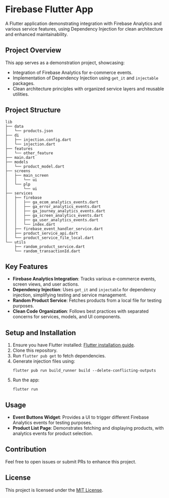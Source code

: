 # Firebase Flutter App

A Flutter application demonstrating integration with Firebase Analytics and various service features, using Dependency Injection for clean architecture and enhanced maintainability.

## Project Overview

This app serves as a demonstration project, showcasing:

- Integration of Firebase Analytics for e-commerce events.
- Implementation of Dependency Injection using `get_it` and `injectable` packages.
- Clean architecture principles with organized service layers and reusable utilities.

## Project Structure

```
lib
├── data
│   └── products.json
├── di
│   ├── injection.config.dart
│   └── injection.dart
├── features
│   └── other_feature
├── main.dart
├── models
│   └── product_model.dart
├── screens
│   ├── main_screen
│   │   └── ui
│   └── plp
│       └── ui
├── services
│   ├── firebase
│   │   ├── ga_ecom_analytics_events.dart
│   │   ├── ga_error_analytics_events.dart
│   │   ├── ga_journey_analytics_events.dart
│   │   ├── ga_screen_analytics_events.dart
│   │   ├── ga_user_analytics_events.dart
│   │   └── index.dart
│   ├── firebase_event_handler_service.dart
│   ├── product_service_api.dart
│   └── product_service_file_local.dart
└── utils
    ├── random_product_service.dart
    └── random_transactionId.dart
```

## Key Features

- **Firebase Analytics Integration**: Tracks various e-commerce events, screen views, and user actions.
- **Dependency Injection**: Uses `get_it` and `injectable` for dependency injection, simplifying testing and service management.
- **Random Product Service**: Fetches products from a local file for testing purposes.
- **Clean Code Organization**: Follows best practices with separated concerns for services, models, and UI components.

## Setup and Installation

1. Ensure you have Flutter installed: [Flutter installation guide](https://docs.flutter.dev/get-started/install).
2. Clone this repository.
3. Run `flutter pub get` to fetch dependencies.
4. Generate injection files using:
   ```
   flutter pub run build_runner build --delete-conflicting-outputs
   ```
5. Run the app:
   ```
   flutter run
   ```

## Usage

- **Event Buttons Widget**: Provides a UI to trigger different Firebase Analytics events for testing purposes.
- **Product List Page**: Demonstrates fetching and displaying products, with analytics events for product selection.

## Contribution

Feel free to open issues or submit PRs to enhance this project.

## License

This project is licensed under the [MIT License](LICENSE).
